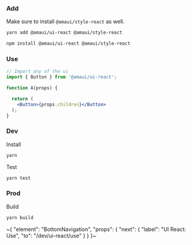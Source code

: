 
### Add

Make sure to install `@amaui/style-react` as well.

```bash
yarn add @amaui/ui-react @amaui/style-react
```

```bash
npm install @amaui/ui-react @amaui/style-react
```

### Use

```jsx
// Import any of the ui
import { Button } from '@amaui/ui-react';

function A(props) {

  return (
    <Button>{props.children}</Button>
  );
}
```

### Dev

Install

```bash
yarn
```

Test

```bash
yarn test
```

### Prod

Build

```bash
yarn build
```

~{
  "element": "BottomNavigation",
  "props": {
    "next": {
      "label": "UI React: Use",
      "to": "/dev/ui-react/use"
    }
  }
}~
